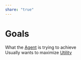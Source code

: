 ```yaml
---  
share: "true"  
---  
```

# Goals  
  
What the [Agent](./Agent.md) is trying to achieve  
Usually wants to maximize [Utility](./Utility.md)